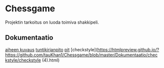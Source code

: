 # Chessgame

Projektin tarkoitus on luoda toimiva shakkipeli.

## Dokumentaatio

[aiheen kuvaus](Dokumentaatio/Aihe.md)
[tuntikirjanpito](Dokumentaatio/Tuntikirjanpito.md)
[pit](https://htmlpreview.github.io/?https://github.com/tauKhan1/Chessgame/blob/master/Dokumentaatio/pit/201605082220/index.html)
[checkstyle](https://htmlpreview.github.io/?https://github.com/tauKhan1/Chessgame/blob/master/Dokumentaatio/checkstyle/checkstyle (4).html)